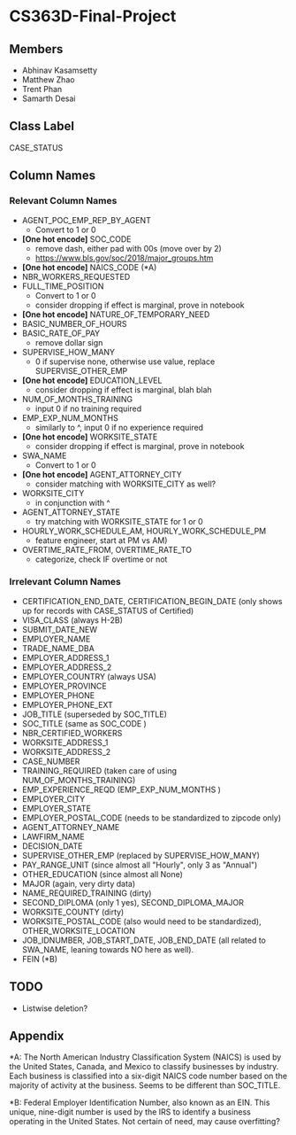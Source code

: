 # CS363D-Final-Project

## Members
- Abhinav Kasamsetty
- Matthew Zhao
- Trent Phan
- Samarth Desai

## Class Label

CASE_STATUS

## Column Names

### Relevant Column Names

- AGENT_POC_EMP_REP_BY_AGENT
    - Convert to 1 or 0
- **[One hot encode]** SOC_CODE
    - remove dash, either pad with 00s (move over by 2)
    - https://www.bls.gov/soc/2018/major_groups.htm
- **[One hot encode]** NAICS_CODE (*A)
- NBR_WORKERS_REQUESTED
- FULL_TIME_POSITION
    - Convert to 1 or 0
    - consider dropping if effect is marginal, prove in notebook
- **[One hot encode]** NATURE_OF_TEMPORARY_NEED
- BASIC_NUMBER_OF_HOURS 
- BASIC_RATE_OF_PAY
    - remove dollar sign
- SUPERVISE_HOW_MANY
    - 0 if supervise none, otherwise use value, replace SUPERVISE_OTHER_EMP
- **[One hot encode]** EDUCATION_LEVEL
    - consider dropping if effect is marginal, blah blah 
- NUM_OF_MONTHS_TRAINING
    - input 0 if no training required
- EMP_EXP_NUM_MONTHS
    - similarly to ^, input 0 if no experience required
- **[One hot encode]** WORKSITE_STATE
    - consider dropping if effect is marginal, prove in notebook
- SWA_NAME
    - Convert to 1 or 0
- **[One hot encode]** AGENT_ATTORNEY_CITY
    - consider matching with WORKSITE_CITY as well?
- WORKSITE_CITY
    - in conjunction with ^
- AGENT_ATTORNEY_STATE
    - try matching with WORKSITE_STATE for 1 or 0
- HOURLY_WORK_SCHEDULE_AM, HOURLY_WORK_SCHEDULE_PM
    - feature engineer, start at PM vs AM)
- OVERTIME_RATE_FROM, OVERTIME_RATE_TO
    - categorize, check IF overtime or not

### Irrelevant Column Names

- CERTIFICATION_END_DATE, CERTIFICATION_BEGIN_DATE (only shows up for records with CASE_STATUS of Certified)
- VISA_CLASS (always H-2B)
- SUBMIT_DATE_NEW
- EMPLOYER_NAME
- TRADE_NAME_DBA
- EMPLOYER_ADDRESS_1
- EMPLOYER_ADDRESS_2
- EMPLOYER_COUNTRY (always USA)
- EMPLOYER_PROVINCE
- EMPLOYER_PHONE
- EMPLOYER_PHONE_EXT
- JOB_TITLE (superseded by SOC_TITLE)
- SOC_TITLE (same as SOC_CODE )
- NBR_CERTIFIED_WORKERS
- WORKSITE_ADDRESS_1
- WORKSITE_ADDRESS_2
- CASE_NUMBER
- TRAINING_REQUIRED (taken care of using NUM_OF_MONTHS_TRAINING)
- EMP_EXPERIENCE_REQD (EMP_EXP_NUM_MONTHS )
- EMPLOYER_CITY
- EMPLOYER_STATE
- EMPLOYER_POSTAL_CODE (needs to be standardized to zipcode only)
- AGENT_ATTORNEY_NAME
- LAWFIRM_NAME
- DECISION_DATE
- SUPERVISE_OTHER_EMP (replaced by SUPERVISE_HOW_MANY)
- PAY_RANGE_UNIT (since almost all "Hourly", only 3 as "Annual")
- OTHER_EDUCATION (since almost all None)
- MAJOR (again, very dirty data)
- NAME_REQUIRED_TRAINING (dirty)
- SECOND_DIPLOMA (only 1 yes), SECOND_DIPLOMA_MAJOR
- WORKSITE_COUNTY (dirty)
- WORKSITE_POSTAL_CODE (also would need to be standardized), OTHER_WORKSITE_LOCATION
- JOB_IDNUMBER, JOB_START_DATE, JOB_END_DATE (all related to SWA_NAME, leaning towards NO here as well).
- FEIN (*B)

## TODO

- Listwise deletion?

## Appendix

*A: The North American Industry Classification System (NAICS) is used by the United States, Canada, and Mexico to classify businesses by industry. Each business is classified into a six-digit NAICS code number based on the majority of activity at the business. Seems to be different than SOC_TITLE.

*B: Federal Employer Identification Number, also known as an EIN. This unique, nine-digit number is used by the IRS to identify a business operating in the United States. Not certain of need, may cause overfitting?
